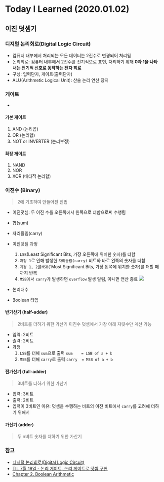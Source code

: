 # Today I Learned (2020.01.02)


## 이진 덧셈기

### 디지털 논리회로(Digital Logic Circuit)
- 컴퓨터 내부에서 처리되는 모든 데이터는 2진수로 변경되어 처리됨
- 논리회로: 컴퓨터 내부에서 2진수를 전기적으로 표현, 처리하기 위해 **0과 1을 나타내는 전기적 신호로 동작하는 전자 회로**
- 구성: 입력단자, 게이트(출력단자)
- ALU(Arithmetic Logical Unit): 산술 논리 연산 장지

### 게이트
- 

#### 기본 게이트
1. AND (논리곱)
2. OR (논리합)
3. NOT or INVERTER (논리부정)

#### 확장 게이트
1. NAND
2. NOR
3. XOR (배타적 논리합)


### 이진수 (Binary)
> 2에 기초하여 만들어진 진법
- 이진덧셈: 두 이진 수를 오른쪽에서 왼쪽으로 더함으로써 수행됨
- 합(sum)
- 자리올림(carry)

- 이진덧셈 과정
    1. `LSB`(Least Significant Bits, 가장 오른쪽에 위치한 숫자)를 더함
    2. `과정 1`로 인해 발생한 `자리올림(carry)` 비트와 바로 왼쪽의 숫자를 더함
    3. `과정 1, 2`를`MSB`(`Most Significant Bits, 가장 왼쪽에 위치한 숫자)를 더할 때까지 반복
    4. `MSB`에서 `carry`가 발생하면 `overflow` 발생 알림, 아니면 연산 종료
    ![](https://t1.daumcdn.net/cfile/tistory/2169A64D5331A9EF0D)
- 논리대수
- Boolean 타입


#### 반가산기 (half-adder)
> 2비트를 더하기 위한 가산기
> 이진수 덧셈에서 가장 아래 자릿수만 계산 가능
- 입력: 2비트
- 출력: 2비트
- 과정
    1. `LSB`를 더해 `sum`으로 출력  `sum    = LSB of a + b`
    2. `MSB`를 더해 `carry`로 출력  `carry  = MSB of a + b`


#### 전가산기 (full-adder)
> 3비트를 더하기 위한 가산기
- 입력: 3비트
- 출력: 2비트
- 입력이 3비트인 이유: 덧셈을 수행하는 비트의 이전 비트에서 `carry`를 고려해 더하기 위해서


#### 가산기 (adder)
> 두 n비트 숫자를 더하기 위한 가산기



### 참고
- [디지털 논리회로(Digital Logic Circuit)](http://blog.naver.com/PostView.nhn?blogId=asd7979&logNo=30105701505)
- [TIL 7월 19일 - 논리 게이트, 논리 게이트로 덧셈 구현](https://velog.io/@ktseo41/TIL-7%EC%9B%94-19%EC%9D%BC-%EB%85%BC%EB%A6%AC-%EA%B2%8C%EC%9D%B4%ED%8A%B8-%EB%85%BC%EB%A6%AC-%EA%B2%8C%EC%9D%B4%ED%8A%B8%EB%A1%9C-%EB%8D%A7%EC%85%88-%EA%B5%AC%ED%98%84-6vjy8ubfip)
- [Chapter 2. Boolean Arithmetic](https://gday2code.tistory.com/82)